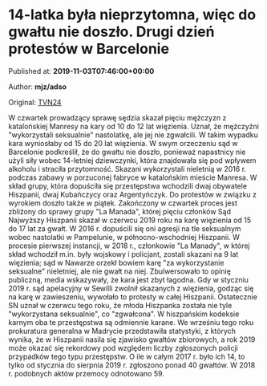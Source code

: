 
# 14-latka była nieprzytomna, więc do gwałtu nie doszło. Drugi dzień protestów w Barcelonie

Published at: **2019-11-03T07:46:00+00:00**

Author: **mjz/adso**

Original: [TVN24](https://www.tvn24.pl/wiadomosci-ze-swiata,2/protesty-kobiet-po-wyroku-w-sprawie-zbiorowego-gwaltu-w-manresie,982502.html)

W czwartek prowadzący sprawę sędzia skazał pięciu mężczyzn z katalońskiej Manresy na kary od 10 do 12 lat więzienia. Uznał, że mężczyźni "wykorzystali seksualnie" nastolatkę, ale jej nie zgwałcili. W takim wypadku kara wyniosłaby od 15 do 20 lat więzienia.
W swym orzeczeniu sąd w Barcelonie podkreślił, że do gwałtu nie doszło, ponieważ napastnicy nie użyli siły wobec 14-letniej dziewczynki, która znajdowała się pod wpływem alkoholu i straciła przytomność.
Skazani wykorzystali nieletnią w 2016 r. podczas zabawy w porzuconej fabryce w katalońskim mieście Manresa.
W skład grupy, która dopuściła się przestępstwa wchodzili dwaj obywatele Hiszpanii, dwaj Kubańczycy oraz Argentyńczyk.
Do protestów w związku z wyrokiem doszło także w piątek.
Zakończony w czwartek proces jest zbliżony do sprawy grupy "La Manada", której pięciu członków Sąd Najwyższy Hiszpanii skazał w czerwcu 2019 roku na karę więzienia od 15 do 17 lat za gwałt. W 2016 r. dopuścili się oni agresji na tle seksualnym wobec nastolatki w Pampelunie, w północno-wschodniej Hiszpanii.
W procesie pierwszej instancji, w 2018 r., członkowie "La Manady", w której skład wchodził m.in. były wojskowy i policjant, zostali skazani na 9 lat więzienia; sąd w Nawarze orzekł bowiem karę "za wykorzystanie seksualne" nieletniej, ale nie gwałt na niej.
Zbulwersowało to opinię publiczną, media wskazywały, że kara jest zbyt łagodna. Gdy w styczniu 2019 r. sąd apelacyjny w Sewilli zwolnił skazanych z więzienia, godząc się na karę w zawieszeniu, wywołało to protesty w całej Hiszpanii. Ostatecznie SN uznał w czerwcu tego roku, że młoda Hiszpanka została nie tyle "wykorzystana seksualnie", co "zgwałcona". W hiszpańskim kodeksie karnym oba te przestępstwa są odmiennie karane.
We wrześniu tego roku prokuratura generalna w Madrycie przedstawiła statystyki, z których wynika, że w Hiszpanii nasila się zjawisko gwałtów zbiorowych, a rok 2019 może okazać się rekordowy pod względem liczby zgłoszonych policji przypadków tego typu przestępstw.
O ile w całym 2017 r. było ich 14, to tylko od stycznia do sierpnia 2019 r. zgłoszono ponad 40 gwałtów. W 2018 r. podobnych aktów przemocy odnotowano 59.
